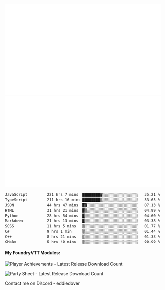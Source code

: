 
![](https://raw.githubusercontent.com/eddiedover/ghstats/master/generated/overview.svg)
![](https://raw.githubusercontent.com/eddiedover/ghstats/master/generated/languages.svg)

<!--START_SECTION:waka-->

```txt
JavaScript         221 hrs 7 mins  ████████▓░░░░░░░░░░░░░░░░   35.21 %
TypeScript         211 hrs 16 mins ████████▒░░░░░░░░░░░░░░░░   33.65 %
JSON               44 hrs 47 mins  █▓░░░░░░░░░░░░░░░░░░░░░░░   07.13 %
HTML               31 hrs 21 mins  █▒░░░░░░░░░░░░░░░░░░░░░░░   04.99 %
Python             28 hrs 54 mins  █░░░░░░░░░░░░░░░░░░░░░░░░   04.60 %
Markdown           21 hrs 13 mins  █░░░░░░░░░░░░░░░░░░░░░░░░   03.38 %
SCSS               11 hrs 5 mins   ▒░░░░░░░░░░░░░░░░░░░░░░░░   01.77 %
C#                 9 hrs 1 min     ▒░░░░░░░░░░░░░░░░░░░░░░░░   01.44 %
C++                8 hrs 21 mins   ▒░░░░░░░░░░░░░░░░░░░░░░░░   01.33 %
CMake              5 hrs 40 mins   ▒░░░░░░░░░░░░░░░░░░░░░░░░   00.90 %
```

<!--END_SECTION:waka-->

#### My FoundryVTT Modules:

  ![Player Achievements - Latest Release Download Count](https://img.shields.io/badge/dynamic/json?label=Player%20Achievements%20-%20Downloads@latest&query=assets%5B1%5D.download_count&url=https%3A%2F%2Fapi.github.com%2Frepos%2FEddieDover%2Ffvtt-player-achievements%2Freleases%2Flatest)

  ![Party Sheet - Latest Release Download Count](https://img.shields.io/badge/dynamic/json?label=Party%20Sheet%20-%20Downloads@latest&query=assets%5B1%5D.download_count&url=https%3A%2F%2Fapi.github.com%2Frepos%2FEddieDover%2Ffvtt-party-sheet%2Freleases%2Flatest)

<a rel="me" href="https://techhub.social/@EddieDover"></a>

Contact me on Discord - eddiedover
